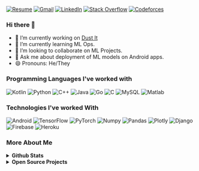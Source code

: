 [![Resume](https://img.shields.io/badge/-Resume-2A52BE?style=for-the-badge)](https://drive.google.com/drive/folders/1BIKpWnHrO22y6HYpg4eq21q6KdvEPlRl?usp=share_link)
[![Gmail](https://img.shields.io/badge/-GMAIL-D14836?style=for-the-badge&logo=gmail&logoColor=white)](mailto:chiragkalra5274@gmail.com)
[![LinkedIn](https://img.shields.io/badge/-LINKEDIN-0077B5?style=for-the-badge&logo=linkedin&logoColor=white)](https://www.linkedin.com/in/chiragkalra5274/)
[![Stack Overflow](https://img.shields.io/badge/stack%20overflow-FE7A16?logo=stack-overflow&logoColor=white&style=for-the-badge)](https://stackoverflow.com/users/8112722/chirag-kalra)
[![Codeforces](https://img.shields.io/badge/codeforces-f81414?logo=codeforces&logoColor=white&style=for-the-badge)](https://codeforces.com/profile/bruhascended)

### Hi there 👋

- 🔭 I’m currently working on [Dust It](https://github.com/ChiragKalra/DustIt)
- 🌱 I’m currently learning ML Ops.
- 👯 I’m looking to collaborate on ML Projects.
- 💬 Ask me about deployment of ML models on Android apps.
- 😄 Pronouns: He/They

### Programming Languages I've worked with

![Kotlin](https://img.shields.io/badge/-Kotlin-000000?style=flat&logo=kotlin)
![Python](https://img.shields.io/badge/-Python-000000?style=flat&logo=python)
![C++](https://img.shields.io/badge/-C++-000000?style=flat&logo=c%2B%2B)
![Java](https://img.shields.io/badge/-Java-000000?style=flat&logo=java)
![Go](https://img.shields.io/badge/-Go-000000?style=flat&logo=go)
![C](https://img.shields.io/badge/-C-000000?style=flat&logo=c)
![MySQL](https://img.shields.io/badge/-MySQL-000000?style=flat&logo=MySQL)
![Matlab](https://img.shields.io/badge/-MATLAB-000000?style=flat&logo=matlab)


### Technologies I've worked With

![Android](https://img.shields.io/badge/-Android-000000?style=flat&logo=android)
![TensorFlow](https://img.shields.io/badge/-TensorFlow-000000?style=flat&logo=tensorflow)
![PyTorch](https://img.shields.io/badge/-PyTorch-000000?style=flat&logo=pytorch)
![Numpy](https://img.shields.io/badge/-Numpy-000000?style=flat&logo=numpy)
![Pandas](https://img.shields.io/badge/-Pandas-000000?style=flat&logo=pandas)
![Plotly](https://img.shields.io/badge/-Plotly-000000?style=flat&logo=plotly)
![Django](https://img.shields.io/badge/-Django-000000?style=flat&logo=Django)
![Firebase](https://img.shields.io/badge/-Firebase-000000?style=flat&logo=Firebase)
![Heroku](https://img.shields.io/badge/-Heroku-000000?style=flat&logo=Heroku)


### More About Me

<details>
  <summary><b>Github Stats</b></summary>
  <br/>
  <img height="160em" src="https://github-readme-stats.vercel.app/api?username=ChiragKalra&show_icons=true&theme=radical&count_private=true&PAT_1=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" /> 
  <img height="160em" src="https://github-readme-stats.vercel.app/api/top-langs/?username=ChiragKalra&show_icons=true&theme=radical&langs_count=4&layout=compact&PAT_1=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"/>
</details>


<details>
  <summary><b>Open Source Projects</b></summary>
  <br/>
  <table>
    <thead align="center">
      <tr border: none;>
        <td><b>💻 Name</b></td>
        <td><b>🌟 Description</b></td>
        <td><b>👨‍💻 Language</b></td>
      </tr>
    </thead>
    <tbody>
      <tr>
	      <td><a href="https://github.com/ChiragKalra/Organiso"><b>Organiso</b></a></td>
        <td>An android SMS app that automatically organises user's messages.</td>
        <td><img alt="Language" src="https://img.shields.io/github/languages/top/ChiragKalra/Organiso?style=flat-square"/></td>
      </tr>
      <tr>
	      <td><a href="https://github.com/ChiragKalra/Fitter"><b>Fitter</b></a></td>
        <td>A weight and workout tracking app that allows you to challenge your friends.</td>
        <td><img alt="Language" src="https://img.shields.io/github/languages/top/ChiragKalra/Fitter?style=flat-square"/></td>
      </tr>
      <tr>
	      <td><a href="https://github.com/ChiragKalra/DustIt"><b>Dust It</b></a></td>
        <td>An android app that helps you clean up your gallery.</td>
        <td><img alt="Language" src="https://img.shields.io/github/languages/top/ChiragKalra/DustIt?style=flat-square"/></td>
      </tr>
    </tbody>
  </table>
  <br />
</details>
